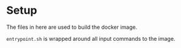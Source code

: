 # Setup

The files in here are used to build the docker image.

`entrypoint.sh` is wrapped around all input commands to the image.
